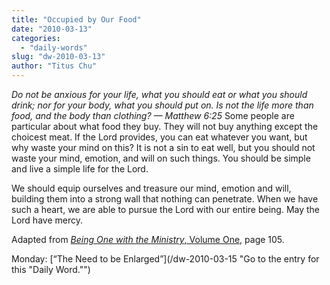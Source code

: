 ```yaml
---
title: "Occupied by Our Food"
date: "2010-03-13"
categories: 
  - "daily-words"
slug: "dw-2010-03-13"
author: "Titus Chu"
---
```


_Do not be anxious for your life, what you should eat or what you should drink; nor for your body, what you should put on. Is not the life more than food, and the body than clothing? — Matthew 6:25_ Some people are particular about what food they buy. They will not buy anything except the choicest meat. If the Lord provides, you can eat whatever you want, but why waste your mind on this? It is not a sin to eat well, but you should not waste your mind, emotion, and will on such things. You should be simple and live a simple life for the Lord.

We should equip ourselves and treasure our mind, emotion and will, building them into a strong wall that nothing can penetrate. When we have such a heart, we are able to pursue the Lord with our entire being. May the Lord have mercy.

Adapted from [_Being One with the Ministry_, Volume One](/book-one-with-the-ministry-vol-1/ "Go to the listing for this book."), page 105.

Monday: [“The Need to be Enlarged”](/dw-2010-03-15 "Go to the entry for this "Daily Word."")
